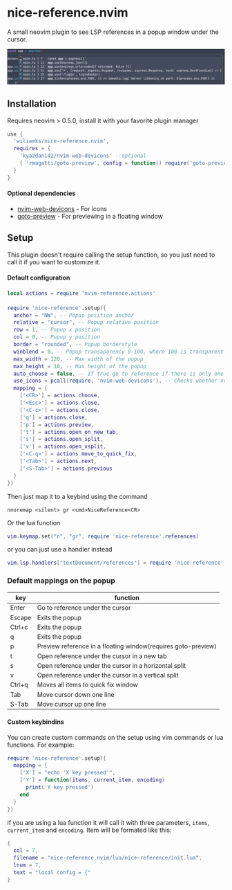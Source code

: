 # nice-reference.nvim
A small neovim plugin to see LSP references in a popup window under the cursor.

![screenshot](screenshots/screenshot.png)

## Installation
Requires neovim > 0.5.0, install it with your favorite plugin manager

```lua
use { 
  'wiliamks/nice-reference.nvim', 
  requires = { 
    'kyazdani42/nvim-web-devicons' --optional
    { 'rmagatti/goto-preview', config = function() require('goto-preview').setup {} end } --optional
  } 
}
```

#### Optional dependencies
- [nvim-web-devicons](https://github.com/kyazdani42/nvim-web-devicons/) - For icons
- [goto-preview](https://github.com/rmagatti/goto-preview) - For previewing in a floating window

## Setup

This plugin doesn't require calling the setup function, so you just need to call it if you want to customize it.

#### Default configuration
```lua
local actions = require 'nvim-reference.actions'

require 'nice-reference'.setup({
  anchor = "NW", -- Popup position anchor
  relative = "cursor", -- Popup relative position
  row = 1, -- Popup x position
  col = 0, -- Popup y position
  border = "rounded", -- Popup borderstyle
  winblend = 0, -- Popup transaparency 0-100, where 100 is transparent
  max_width = 120, -- Max width of the popup
  max_height = 10, -- Max height of the popup
  auto_choose = false, -- If true go to reference if there is only one
  use_icons = pcall(require, 'nvim-web-devicons'), -- Checks whether nvim-web-devicons is istalled
  mapping = {
  	['<CR>'] = actions.choose,
	['<Esc>'] = actions.close,
	['<C-c>'] = actions.close,
	['q'] = actions.close,
	['p'] = actions.preview,
	['t'] = actions.open_on_new_tab,
	['s'] = actions.open_split,
	['v'] = actions.open_vsplit,
	['<C-q>'] = actions.move_to_quick_fix,
	['<Tab>'] = actions.next,
	['<S-Tab>'] = actions.previous
  }
})
```

Then just map it to a keybind using the command
```vim
nnoremap <silent> gr <cmd>NiceReference<CR>
```

Or the lua function
```lua
vim.keymap.set("n", "gr", require 'nice-reference'.references)
```

or you can just use a handler instead
```lua
vim.lsp.handlers["textDocument/references"] = require 'nice-reference'.reference_handler
```

### Default mappings on the popup

| key    | function                                                      |
|--------|---------------------------------------------------------------|
| Enter  | Go to reference under the cursor                              |
| Escape | Exits the popup                                               |
| Ctrl+c | Exits the popup                                               |
| q      | Exits the popup                                               |
| p      | Preview reference in a floating window(requires goto-preview) |
| t      | Open reference under the cursor in a new tab                  |
| s      | Open reference under the cursor in a horizontal split         |
| v      | Open reference under the cursor in a vertical split           |
| Ctrl+q | Moves all items to quick fix window                           |
| Tab    | Move cursor down one line                                     |
| S-Tab  | Move cursor up one line                                       |

#### Custom keybindins
You can create custom commands on the setup using vim commands or lua functions. For example:
```lua
require 'nice-reference'.setup({
  mapping = {
    ['X'] = "echo 'X key pressed'",
    ['Y'] = function(items, current_item, encoding)
      print('Y key pressed')
    end
  }
})
```
if you are using a lua function it will call it with three parameters, ```items```, ```current_item``` and ```encoding```.
Item will be formated like this:
```lua
{
  col = 7,
  filename = "nice-reference.nvim/lua/nice-reference/init.lua",
  lnum = 7,
  text = "local config = {"
}
```
